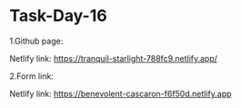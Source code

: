 # Task-Day-16

1.Github page:   

Netlify link:
https://tranquil-starlight-788fc9.netlify.app/

2.Form link:

Netlify link:
https://benevolent-cascaron-f6f50d.netlify.app
